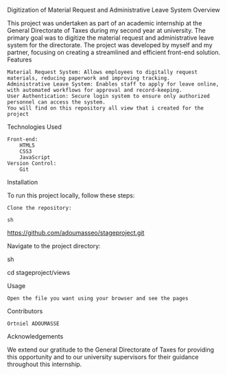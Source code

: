 Digitization of Material Request and Administrative Leave System
Overview

This project was undertaken as part of an academic internship at the General Directorate of Taxes during my second year at university. The primary goal was to digitize the material request and administrative leave system for the directorate. The project was developed by myself and my partner, focusing on creating a streamlined and efficient front-end solution.
Features

    Material Request System: Allows employees to digitally request materials, reducing paperwork and improving tracking.
    Administrative Leave System: Enables staff to apply for leave online, with automated workflows for approval and record-keeping.
    User Authentication: Secure login system to ensure only authorized personnel can access the system.
    You will find on this repository all view that i created for the project

Technologies Used

    Front-end:
        HTML5
        CSS3
        JavaScript
    Version Control:
        Git

Installation

To run this project locally, follow these steps:

    Clone the repository:

    sh

https://github.com/adoumasseo/stageproject.git

Navigate to the project directory:

sh

cd stageproject/views

Usage

    Open the file you want using your browser and see the pages


Contributors

    Ortniel ADOUMASSE

Acknowledgements

We extend our gratitude to the General Directorate of Taxes for providing this opportunity and to our university supervisors for their guidance throughout this internship.
